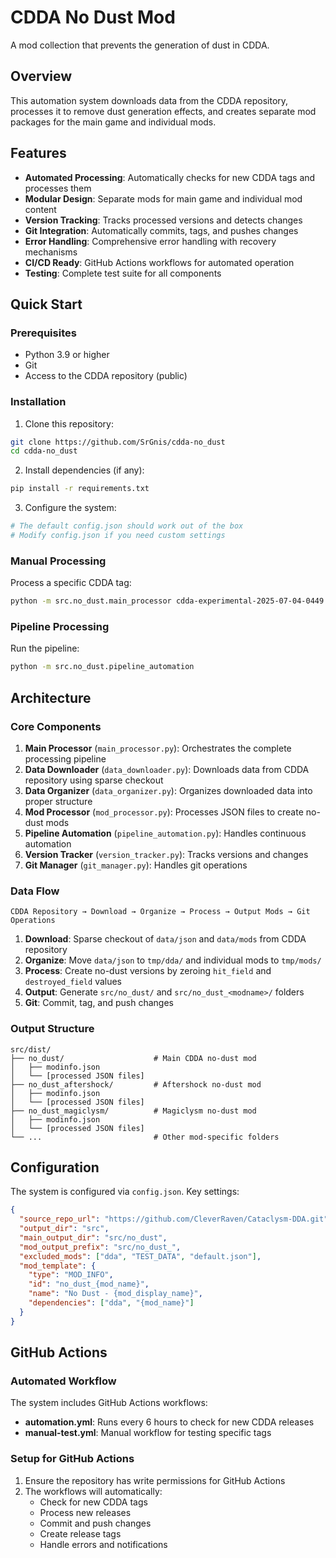 # CDDA No Dust Mod

A mod collection that prevents the generation of dust in CDDA.

## Overview

This automation system downloads data from the CDDA repository, processes it to remove dust generation effects, and creates separate mod packages for the main game and individual mods.

## Features

- **Automated Processing**: Automatically checks for new CDDA tags and processes them
- **Modular Design**: Separate mods for main game and individual mod content
- **Version Tracking**: Tracks processed versions and detects changes
- **Git Integration**: Automatically commits, tags, and pushes changes
- **Error Handling**: Comprehensive error handling with recovery mechanisms
- **CI/CD Ready**: GitHub Actions workflows for automated operation
- **Testing**: Complete test suite for all components

## Quick Start

### Prerequisites

- Python 3.9 or higher
- Git
- Access to the CDDA repository (public)

### Installation

1. Clone this repository:
```bash
git clone https://github.com/SrGnis/cdda-no_dust
cd cdda-no_dust
```

2. Install dependencies (if any):
```bash
pip install -r requirements.txt
```

3. Configure the system:
```bash
# The default config.json should work out of the box
# Modify config.json if you need custom settings
```

### Manual Processing

Process a specific CDDA tag:
```bash
python -m src.no_dust.main_processor cdda-experimental-2025-07-04-0449
```

### Pipeline Processing

Run the pipeline:
```bash
python -m src.no_dust.pipeline_automation
```

## Architecture

### Core Components

1. **Main Processor** (`main_processor.py`): Orchestrates the complete processing pipeline
2. **Data Downloader** (`data_downloader.py`): Downloads data from CDDA repository using sparse checkout
3. **Data Organizer** (`data_organizer.py`): Organizes downloaded data into proper structure
4. **Mod Processor** (`mod_processor.py`): Processes JSON files to create no-dust mods
5. **Pipeline Automation** (`pipeline_automation.py`): Handles continuous automation
6. **Version Tracker** (`version_tracker.py`): Tracks versions and changes
7. **Git Manager** (`git_manager.py`): Handles git operations

### Data Flow

```
CDDA Repository → Download → Organize → Process → Output Mods → Git Operations
```

1. **Download**: Sparse checkout of `data/json` and `data/mods` from CDDA repository
2. **Organize**: Move `data/json` to `tmp/dda/` and individual mods to `tmp/mods/`
3. **Process**: Create no-dust versions by zeroing `hit_field` and `destroyed_field` values
4. **Output**: Generate `src/no_dust/` and `src/no_dust_<modname>/` folders
5. **Git**: Commit, tag, and push changes

### Output Structure

```
src/dist/
├── no_dust/                    # Main CDDA no-dust mod
│   ├── modinfo.json
│   └── [processed JSON files]
├── no_dust_aftershock/         # Aftershock no-dust mod
│   ├── modinfo.json
│   └── [processed JSON files]
├── no_dust_magiclysm/          # Magiclysm no-dust mod
│   ├── modinfo.json
│   └── [processed JSON files]
└── ...                         # Other mod-specific folders
```

## Configuration

The system is configured via `config.json`. Key settings:

```json
{
  "source_repo_url": "https://github.com/CleverRaven/Cataclysm-DDA.git",
  "output_dir": "src",
  "main_output_dir": "src/no_dust",
  "mod_output_prefix": "src/no_dust_",
  "excluded_mods": ["dda", "TEST_DATA", "default.json"],
  "mod_template": {
    "type": "MOD_INFO",
    "id": "no_dust_{mod_name}",
    "name": "No Dust - {mod_display_name}",
    "dependencies": ["dda", "{mod_name}"]
  }
}
```

## GitHub Actions

### Automated Workflow

The system includes GitHub Actions workflows:

- **automation.yml**: Runs every 6 hours to check for new CDDA releases
- **manual-test.yml**: Manual workflow for testing specific tags

### Setup for GitHub Actions

1. Ensure the repository has write permissions for GitHub Actions
2. The workflows will automatically:
   - Check for new CDDA tags
   - Process new releases
   - Commit and push changes
   - Create release tags
   - Handle errors and notifications
